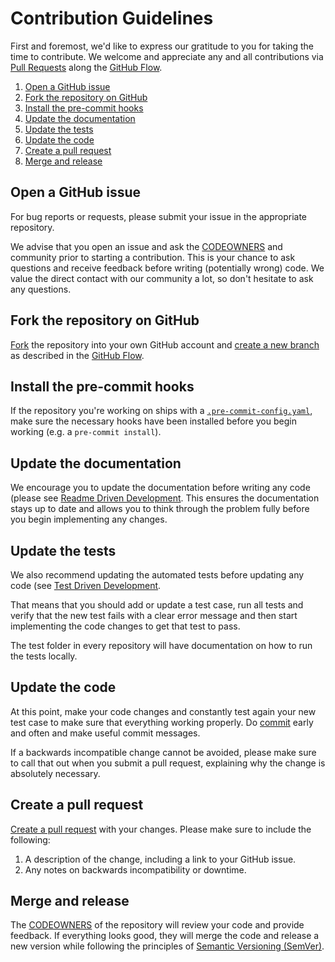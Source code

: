 # Contribution Guidelines

First and foremost, we'd like to express our gratitude to you for taking the time to contribute.
We welcome and appreciate any and all contributions via
[Pull Requests] along the [GitHub Flow].

1. [Open a GitHub issue](#open-a-github-issue)
2. [Fork the repository on GitHub](#fork-the-repository-on-github)
3. [Install the pre-commit hooks](#install-the-pre-commit-hooks)
4. [Update the documentation](#update-the-documentation)
5. [Update the tests](#update-the-tests)
6. [Update the code](#update-the-code)
7. [Create a pull request](#create-a-pull-request)
8. [Merge and release](#merge-and-release)

## Open a GitHub issue

For bug reports or requests, please submit your issue in the appropriate repository.

We advise that you open an issue and ask the
[CODEOWNERS] and community prior to starting a contribution.
This is your chance to ask questions and receive feedback before
writing (potentially wrong) code. We value the direct contact with our community
a lot, so don't hesitate to ask any questions.

## Fork the repository on GitHub

[Fork] the repository into your own GitHub account and [create a new branch] as
described in the [GitHub Flow].

## Install the pre-commit hooks

If the repository you're working on ships with a
[`.pre-commit-config.yaml`][pre-commit-file],
make sure the necessary hooks have been installed before you begin working
(e.g. a `pre-commit install`).

## Update the documentation

We encourage you to update the documentation before writing any code (please see
[Readme Driven Development]. This ensures the
documentation stays up to date and allows you to think through the problem fully before you begin implementing any
changes.

## Update the tests

We also recommend updating the automated tests before updating any code
(see [Test Driven Development].

That means that you should add or update a test case, run all tests and verify
that the new test fails with a clear error message and then start implementing
the code changes to get that test to pass.

The test folder in every repository will have documentation on how to run the
tests locally.

## Update the code

At this point, make your code changes and constantly test again your new test case to make sure that everything working
properly. Do [commit] early and often and make useful commit messages.

If a backwards incompatible change cannot be avoided, please make sure to call that out when you submit a pull request,
explaining why the change is absolutely necessary.

## Create a pull request

[Create a pull request] with your changes.
Please make sure to include the following:

1. A description of the change, including a link to your GitHub issue.
1. Any notes on backwards incompatibility or downtime.

## Merge and release

The [CODEOWNERS] of the repository will review your code and provide feedback.
If everything looks good, they will merge the code and release a new version while following the principles of [Semantic Versioning (SemVer)].

<!-- References -->

<!-- markdown-link-check-disable -->

[pull requests]: https://github.com/mineiros-io/terraform-google-secret-manager/pulls
[pre-commit-file]: https://github.com/mineiros-io/terraform-google-secret-manager/blob/main/.pre-commit-config.yaml

<!-- markdown-link-check-enable -->

[github flow]: https://guides.github.com/introduction/flow/
[codeowners]: https://help.github.com/en/github/creating-cloning-and-archiving-repositories/about-code-owners
[fork]: https://help.github.com/en/github/getting-started-with-github/fork-a-repo
[create a new branch]: https://guides.github.com/introduction/flow/
[readme driven development]: https://tom.preston-werner.com/2010/08/23/readme-driven-development.html
[commit]: https://help.github.com/en/desktop/contributing-to-projects/committing-and-reviewing-changes-to-your-project
[create a pull request]: https://help.github.com/articles/creating-a-pull-request/
[semantic versioning (semver)]: https://semver.org/
[test driven development]: https://en.wikipedia.org/wiki/Test-driven_development
